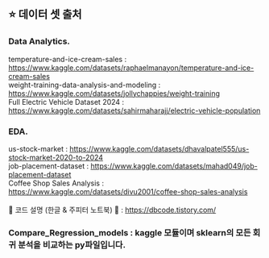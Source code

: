 ## :star: 데이터 셋 출처  

### Data Analytics. <br>
temperature-and-ice-cream-sales : https://www.kaggle.com/datasets/raphaelmanayon/temperature-and-ice-cream-sales <br>
weight-training-data-analysis-and-modeling : https://www.kaggle.com/datasets/jollychappies/weight-training <br>
Full Electric Vehicle Dataset 2024 : https://www.kaggle.com/datasets/sahirmaharajj/electric-vehicle-population

### EDA. <br>
us-stock-market : https://www.kaggle.com/datasets/dhavalpatel555/us-stock-market-2020-to-2024 <br>
job-placement-dataset : https://www.kaggle.com/datasets/mahad049/job-placement-dataset <br>
Coffee Shop Sales Analysis : https://www.kaggle.com/datasets/divu2001/coffee-shop-sales-analysis <br><br>
🔭 코드 설명 (한글 & 주피터 노트북) 🔭 : https://dbcode.tistory.com/

### Compare_Regression_models : kaggle 모듈이며 sklearn의 모든 회귀 분석을 비교하는 py파일입니다. 
